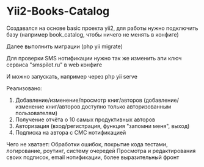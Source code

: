 # Yii2-Books-Catalog
Создавался на основе basic проекта yii2, для работы нужно подключить базу (например book_catalog, чтобы ничего не менять в конфиге)

Далее выполнить миграции (php yii migrate)

Для проверки SMS нотификации нужно так же изменить апи ключ сервиса "smspilot.ru" в web конфиге

И можно запускать, например через php yii serve

Реализовано: 
1. Добавление/изменение/просмотр книг/авторов (добавление/изменение книг/авторов доступно только авторизованным пользователям)
2. Получение отчёта о 10 самых продуктивных авторов
3. Авторизация (вход/регистрация, функция "запомни меня", выход)
4. Подписка на автора с СМС нотификацией

Чего не хватает:
Обработки ошибок, покрытие кода тестами, логирование, роутинг, систему очередей
Просмотра и редактирования своих подписок, email нотификации, более выразительный фронт
